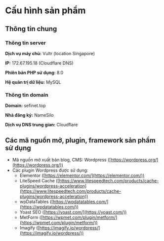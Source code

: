 # Cấu hình sản phẩm

## Thông tin chung

### Thông tin server

**Dịch vụ máy chủ:** Vultr (location Singapore)

**IP:** 172.67.195.18 (Cloudflare DNS)

**Phiên bản PHP sử dụng:** 8.0

**Hệ quản trị dữ liệu:** MySQL

### Thông tin domain

**Domain:** sefinet.top

**Nhà đăng ký:** NameSilo

**Dịch vụ DNS trung gian:** Cloudflare

## Các mã nguồn mở, plugin, framework sản phẩm sử dụng

* Mã nguồn mở xuất bản blog, CMS: Wordpress ([https://wordpress.org/](https://wordpress.org/))
* Các plugin Wordpress được sử dụng:
  * Elementor ([https://elementor.com/](https://elementor.com/))
  * LiteSpeed Cache ([https://www.litespeedtech.com/products/cache-plugins/wordpress-acceleration](https://www.litespeedtech.com/products/cache-plugins/wordpress-acceleration))
  * wpDataTables ([https://wpdatatables.com/](https://wpdatatables.com/))
  * Yoast SEO ([https://yoast.com/](https://yoast.com/))
  * MetForm ([https://wpmet.com/plugin/metform/](https://wpmet.com/plugin/metform/))
  * Imagify ([https://imagify.io/wordpress/](https://imagify.io/wordpress/))
